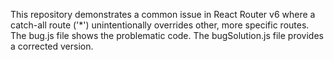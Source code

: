 This repository demonstrates a common issue in React Router v6 where a catch-all route ('*') unintentionally overrides other, more specific routes.  The bug.js file shows the problematic code. The bugSolution.js file provides a corrected version.